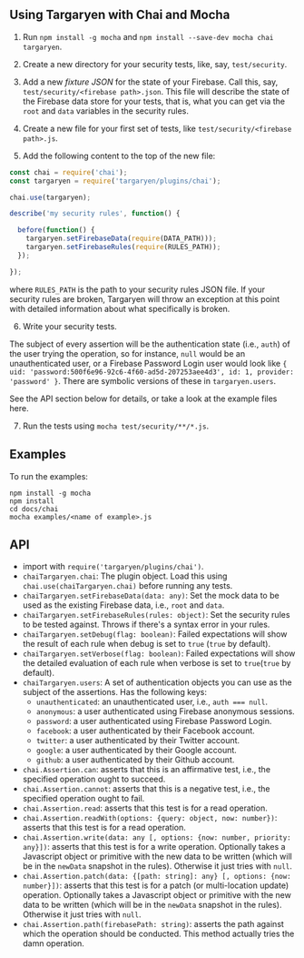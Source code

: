 
## Using Targaryen with Chai and Mocha

1. Run `npm install -g mocha` and `npm install --save-dev mocha chai targaryen`.

2. Create a new directory for your security tests, like, say, `test/security`.

3. Add a new *fixture JSON* for the state of your Firebase. Call this, say, `test/security/<firebase path>.json`. This file will describe the state of the Firebase data store for your tests, that is, what you can get via the `root` and `data` variables in the security rules.

4. Create a new file for your first set of tests, like `test/security/<firebase path>.js`.

5. Add the following content to the top of the new file:

```js
const chai = require('chai');
const targaryen = require('targaryen/plugins/chai');

chai.use(targaryen);

describe('my security rules', function() {

  before(function() {
    targaryen.setFirebaseData(require(DATA_PATH)));
    targaryen.setFirebaseRules(require(RULES_PATH));
  });

});
```

where `RULES_PATH` is the path to your security rules JSON file. If your security rules are broken, Targaryen will throw an exception at this point with detailed information about what specifically is broken.

6. Write your security tests.

The subject of every assertion will be the authentication state (i.e., `auth`) of the user trying the operation, so for instance, `null` would be an unauthenticated user, or a Firebase Password Login user would look like `{ uid: 'password:500f6e96-92c6-4f60-ad5d-207253aee4d3', id: 1, provider: 'password' }`. There are symbolic versions of these in `targaryen.users`.

See the API section below for details, or take a look at the example files here.

7. Run the tests using `mocha test/security/**/*.js`.

## Examples

To run the examples:
```
npm install -g mocha
npm install
cd docs/chai
mocha examples/<name of example>.js
```

## API

- import with `require('targaryen/plugins/chai')`.
- `chaiTargaryen.chai`: The plugin object. Load this using `chai.use(chaiTargaryen.chai)` before running any tests.
- `chaiTargaryen.setFirebaseData(data: any)`: Set the mock data to be used as the existing Firebase data, i.e., `root` and `data`.
- `chaiTargaryen.setFirebaseRules(rules: object)`: Set the security rules to be tested against. Throws if there's a syntax error in your rules.
- `chaiTargaryen.setDebug(flag: boolean)`: Failed expectations will show the result of each rule when debug is set to `true` (`true` by default).
- `chaiTargaryen.setVerbose(flag: boolean)`: Failed expectations will show the detailed evaluation of each rule when verbose is set to `true`(`true` by default).
- `chaiTargaryen.users`: A set of authentication objects you can use as the subject of the assertions. Has the following keys:
  - `unauthenticated`: an unauthenticated user, i.e., `auth === null`.
  - `anonymous`: a user authenticated using Firebase anonymous sessions.
  - `password`: a user authenticated using Firebase Password Login.
  - `facebook`: a user authenticated by their Facebook account.
  - `twitter`: a user authenticated by their Twitter account.
  - `google`: a user authenticated by their Google account.
  - `github`: a user authenticated by their Github account.
- `chai.Assertion.can`: asserts that this is an affirmative test, i.e., the specified operation ought to succeed.
- `chai.Assertion.cannot`: asserts that this is a negative test, i.e., the specified operation ought to fail.
- `chai.Assertion.read`: asserts that this test is for a read operation.
- `chai.Assertion.readWith(options: {query: object, now: number})`: asserts that this test is for a read operation.
- `chai.Assertion.write(data: any [, options: {now: number, priority: any}])`: asserts that this test is for a write operation. Optionally takes a Javascript object or primitive with the new data to be written (which will be in the `newData` snapshot in the rules). Otherwise it just tries with `null`.
- `chai.Assertion.patch(data: {[path: string]: any} [, options: {now: number}])`: asserts that this test is for a patch (or multi-location update) operation. Optionally takes a Javascript object or primitive with the new data to be written (which will be in the `newData` snapshot in the rules). Otherwise it just tries with `null`.
- `chai.Assertion.path(firebasePath: string)`: asserts the path against which the operation should be conducted. This method actually tries the damn operation.

